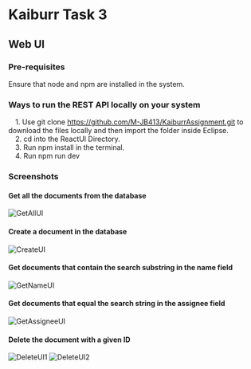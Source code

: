 # Kaiburr Task 3
## Web UI


### Pre-requisites 
Ensure that node and npm are installed in the system. 


### Ways to run the REST API locally on your system
&emsp;1. Use git clone https://github.com/M-JB413/KaiburrAssignment.git to download the files locally and then import the folder inside Eclipse.  
&emsp;2. cd into the ReactUI Directory.  
&emsp;3. Run npm install in the terminal.    
&emsp;4. Run npm run dev  


### Screenshots

#### Get all the documents from the database
![GetAllUI](https://github.com/M-JB413/KaiburrAssignment/assets/83492132/7e114ea4-30e8-489a-bbe7-8920278471c0)

#### Create a document in the database
![CreateUI](https://github.com/M-JB413/KaiburrAssignment/assets/83492132/c5a03447-71a6-43cc-bf8a-6c9a370777e5)

#### Get documents that contain the search substring in the name field
![GetNameUI](https://github.com/M-JB413/KaiburrAssignment/assets/83492132/15a72372-d7b5-46b5-b6ed-f1502da7e7d2)

#### Get documents that equal the search string in the assignee field
![GetAssigneeUI](https://github.com/M-JB413/KaiburrAssignment/assets/83492132/d2dda510-b776-474a-ae6c-53fa0a11a5bb)

#### Delete the document with a given ID
![DeleteUI1](https://github.com/M-JB413/KaiburrAssignment/assets/83492132/ec87a58a-895d-48f8-a957-2b38a1f30dff)
![DeleteUI2](https://github.com/M-JB413/KaiburrAssignment/assets/83492132/f557d009-4298-45f3-ac5e-71cba372b02d)
